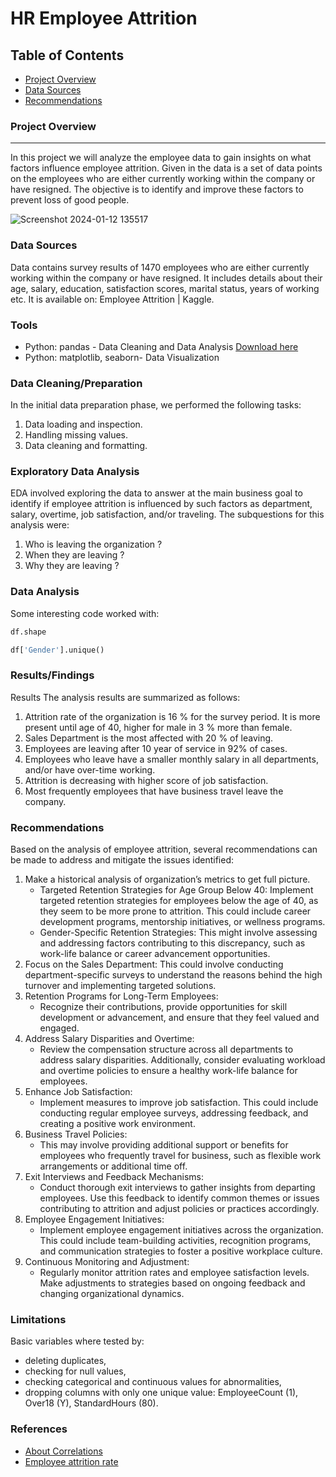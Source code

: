 # HR Employee Attrition

## Table of Contents
 - [Project Overview](#project-overview)
 - [Data Sources](#data-sources)
 - [Recommendations](#recommendations) 

### Project Overview
---
In this project we will analyze the employee data to gain insights on what factors influence employee attrition. Given in the data is a set of data points on the employees who are either currently working within the company or have resigned. The objective is to identify and improve these factors to prevent loss of good people.


![Screenshot 2024-01-12 135517](https://github.com/AureliaTambur/HR-employee-attrition/assets/156318226/dcc3d09c-16db-4727-9966-dc5fccfe7b48)


### Data Sources
Data contains survey results of 1470 employees who are either currently working within the company or have resigned. It includes details about their age, salary, education, satisfaction scores, marital status, years of working etc. It is available on: Employee Attrition | Kaggle.

### Tools

- Python: pandas - Data Cleaning and Data Analysis [Download here](https://www.anaconda.com/)
- Python: matplotlib, seaborn- Data Visualization

### Data Cleaning/Preparation
In the initial data preparation phase, we performed the following tasks: 
1. Data loading and inspection.
2. Handling missing values.
3. Data cleaning and formatting.

### Exploratory Data Analysis
 EDA involved exploring the data to answer at the main business goal to identify if employee attrition is influenced by such factors as department, salary, overtime, job satisfaction, and/or traveling.
 The subquestions for this analysis were:
 1. Who is leaving the organization ?
 2. When they are leaving ?
 3. Why they are leaving ?

### Data Analysis
Some interesting code worked with:
``` python
df.shape
```

``` python
df['Gender'].unique()
```

### Results/Findings
Results
The analysis results are summarized as follows:
1. Attrition rate of the organization is 16 % for the survey period.
 It is more present until age of 40,  higher for male in 3 % more than female.
2. Sales Department is the most affected with 20 % of leaving.
3. Employees are leaving after 10 year of service in 92% of cases.
4. Employees who leave have a smaller monthly salary in all departments, and/or have over-time working.
5. Attrition is decreasing with higher score of job satisfaction.
6. Most frequently employees that have business travel leave the company.

### Recommendations
Based on the analysis of employee attrition, several recommendations can be made to address and mitigate the issues identified:
1. Make a historical analysis of organization’s metrics to get full picture.
    - Targeted Retention Strategies for Age Group Below 40:
     Implement targeted retention strategies for employees below the age of 40, as they seem to be more prone to attrition. This could include career development programs, mentorship initiatives, or wellness programs.
     - Gender-Specific Retention Strategies:
    This might involve assessing and addressing factors contributing to this discrepancy, such as work-life balance or career advancement opportunities.
2. Focus on the Sales Department:
 This could involve conducting department-specific surveys to understand the reasons behind the high turnover and implementing targeted solutions.
3. Retention Programs for Long-Term Employees:
    - Recognize their contributions, provide opportunities for skill development or advancement, and ensure that they feel valued and engaged.
4. Address Salary Disparities and Overtime:
    - Review the compensation structure across all departments to address salary disparities. Additionally, consider evaluating workload and overtime policies to ensure a healthy work-life balance for employees.
5. Enhance Job Satisfaction:
    - Implement measures to improve job satisfaction. This could include conducting regular employee surveys, addressing feedback, and creating a positive work environment.
6. Business Travel Policies:
    -  This may involve providing additional support or benefits for employees who frequently travel for business, such as flexible work arrangements or additional time off.
7. Exit Interviews and Feedback Mechanisms:
    - Conduct thorough exit interviews to gather insights from departing employees. Use this feedback to identify common themes or issues contributing to attrition and adjust policies or practices accordingly.
8. Employee Engagement Initiatives:
    - Implement employee engagement initiatives across the organization. This could include team-building activities, recognition programs, and communication strategies to foster a positive workplace culture.
9. Continuous Monitoring and Adjustment:
    - Regularly monitor attrition rates and employee satisfaction levels. Make adjustments to strategies based on ongoing feedback and changing organizational dynamics.

### Limitations
Basic variables where tested by: 
  - deleting duplicates,
  - checking for null values, 
  - checking categorical and continuous values for abnormalities,
  - dropping columns with only one unique value: EmployeeCount (1), Over18 (Y), StandardHours (80).

### References
- [About Correlations](https://towardsdatascience.com/eveything-you-need-to-know-about-interpreting-correlations-2c485841c0b8)
- [Employee attrition rate](https://www.hibob.com/blog/measuring-attrition/)















